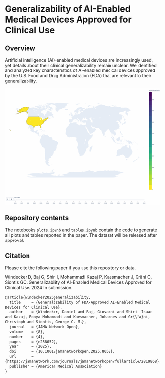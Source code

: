 # Generalizability of AI-Enabled Medical Devices Approved for Clinical Use

## Overview
Artificial intelligence (AI)-enabled medical devices are increasingly used, yet details about their clinical generalizability remain unclear.
We identified and analyzed key characteristics of AI-enabled medical devices approved by the U.S. Food and Drug Administration (FDA) that are relevant to their generalizability.

[//]: # (![alt Abstract]&#40;plots/Figure2_cropped.png&#41;)
![alt Abstract](plots/Figure2.gif)

## Repository contents
The notebooks `plots.ipynb` and `tables.ipynb` contain the code to generate all plots and tables reported in the paper.
The dataset will be released after approval.

[//]: # (`dataset_fda_devices.xlsx` is the cleaned dataset used for all the analysis.)


## Citation
Please cite the following paper if you use this repository or data.

Windecker D, Baj G, Shiri I, Mohammadi Kazaj P, Kaesmacher J, Gräni C, Siontis GC. Generalizability of AI-Enabled Medical Devices Approved for Clinical Use. 2024 In submission.

```
@article{windecker2025generalizability,
  title     = {Generalizability of FDA-Approved AI-Enabled Medical Devices for Clinical Use},
  author    = {Windecker, Daniel and Baj, Giovanni and Shiri, Isaac and Kazaj, Pooya Mohammadi and Kaesmacher, Johannes and Gr{\"a}ni, Christoph and Siontis, George C. M.},
  journal   = {JAMA Network Open},
  volume    = {8},
  number    = {4},
  pages     = {e258052},
  year      = {2025},
  doi       = {10.1001/jamanetworkopen.2025.8052},
  url       = {https://jamanetwork.com/journals/jamanetworkopen/fullarticle/2819868},
  publisher = {American Medical Association}
}


```
